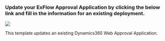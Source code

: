 ### Update your ExFlow Approval Application by clicking the below link and fill in the information for an existing deployment.

<a href="https://portal.azure.com/#create/Microsoft.Template/uri/https%3A%2F%2Fraw.githubusercontent.com%2Fsignupsoftware%2Fexflowwebd365o%2FQuickPatch%2FQuickPatch%2FD365QuickPatch.json" target="_blank">
    <img src="http://azuredeploy.net/deploybutton.png"/>
</a>

This template updates an existing Dynamics365 Web Approval Application.
